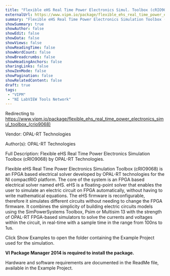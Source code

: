 ```yaml
---
title: "Flexible eHS Real Time Power Electronics Simul. Toolbox (cRIO9068)"
externalUrl: https://www.vipm.io/package/flexible_ehs_real_time_power_electronics_simul_toolbox_(crio9068)
summary: "Flexible eHS Real Time Power Electronics Simulation Toolbox (cRIO9068)  by OPAL-RT Technologies."
showSummary: true
showAuthor: false
showEdit: false
showData: false
showViews: false
showReadingTime: false
showWordCount: false
showBreadcrumbs: false
showHeadingAnchors: false
sharingLinks: false
showZenMode: false
showPagination: false
showRelatedContent: false
draft: true
tags:
 - "VIPM"
 - "NI LabVIEW Tools Network"
---
```


Redirecting to https://www.vipm.io/package/flexible_ehs_real_time_power_electronics_simul_toolbox_(crio9068)

Vendor: OPAL-RT Technologies

Author(s): OPAL-RT Technologies
 
Full Description:
Flexible eHS Real Time Power Electronics Simulation Toolbox (cRIO9068)  by OPAL-RT Technologies.

Flexible eHS Real Time Power Electronics Simulation Toolbox (cRIO9068) is an FPGA based electrical solver developed by OPAL-RT technologies for the NI compactRIO platform. The core of the system is an FPGA based electrical solver named eHS. eHS is a floating-point solver that enables the user to simulate an electric circuit on FPGA automatically, without having to write mathematical equations. The eHS firmware is reconfigurable, therefore it simulates different circuits without needing to change the FPGA firmware. It combines the simplicity of building electric circuits models using the SimPowerSystems Toolbox, Psim or Multisim 13 with the strength of OPAL-RT FPGA-based simulators to solve the currents and voltages within the circuit, in real-time with a sample time in the range from 100ns to 1us.

Click Show Examples to open the folder containing the Example Project used for the simulation.

**VI Package Manager 2014 is required to install the package.**

Hardware and software requirements are documented in the ReadMe file, available in the Example Project.